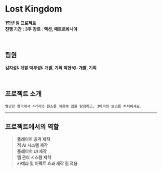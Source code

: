 # Lost Kingdom<br>
**1학년 팀 프로젝트** <br>
**진행 기간 : 3주**
**장르 : 액션, 매트로바니아**

<br>

## 팀원
**김지성I: 개발**
**박부성I: 개발, 기획**
**박현욱I: 개발, 기획**

<br>

## 프로젝트 소개<br>


    멸망한 왕국에서 4가지의 원소를 이용해 맵을 탐험하고, 3마리의 보스를 처치하세요.
---
## 프로젝트에서의 역할
> **플레이어 공격 제작** <br>
> **적 AI 시스템 제작** <br>
> **플레이어 UI 제작** <br>
> **맵 관리 시스템 제작** <br>
> **카메라 및 이펙트 효과 제작 및 적용** <br>
